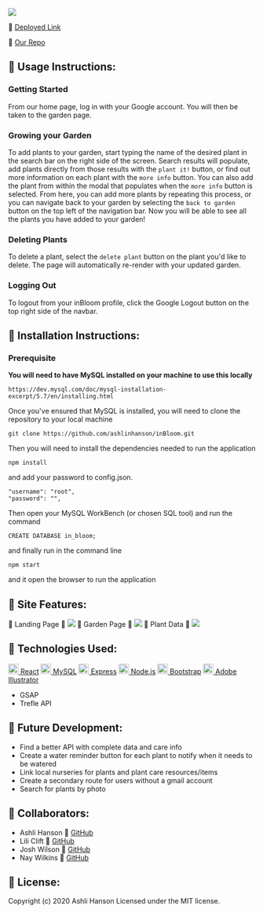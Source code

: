 <img src="./client/src/images/inbloom.png">

:mushroom: [Deployed Link](https://in-bloom.herokuapp.com)

:mushroom: [Our Repo](https://github.com/ashlinhanson/inBloom)

## 🌿 Usage Instructions:
### Getting Started
From our home page, log in with your Google account. You will then be taken to the garden page. 

### Growing your Garden
To add plants to your garden, start typing the name of the desired plant in the search bar on the right side of the screen. Search results will populate, add plants directly from those results with the `plant it!` button, or find out more information on each plant with the `more info` button. You can also add the plant from within the modal that populates when the `more info` button is selected. From here, you can add more plants by repeating this process, or you can navigate back to your garden by selecting the `back to garden` button on the top left of the navigation bar. Now you will be able to see all the plants you have added to your garden!

### Deleting Plants
To delete a plant, select the `delete plant` button on the plant you'd like to delete. The page will automatically re-render with your updated garden.

### Logging Out
To logout from your inBloom profile, click the Google Logout button on the top right side of the navbar.

## :mushroom: Installation Instructions:
### Prerequisite
**You will need to have MySQL installed on your machine to use this locally**
````
https://dev.mysql.com/doc/mysql-installation-excerpt/5.7/en/installing.html
````
Once you've ensured that MySQL is installed, you will need to clone the repository to your local machine

````
git clone https://github.com/ashlinhanson/inBloom.git
````

Then you will need to install the dependencies needed to run the application
````
npm install
````
and add your password to config.json.
````
"username": "root",
"password": "",
````
Then open your MySQL WorkBench (or chosen SQL tool) and run the command
```
CREATE DATABASE in_bloom;
```
and finally run in the command line
````
npm start
````
and it open the browser to run the application

## :mushroom: Site Features:
🌿 Landing Page 🌿 
<img src="./client/src/images/home.png">
🌿 Garden Page 🌿
<img src="./client/src/images/garden.png">
🌿 Plant Data 🌿
<img src="./client/src/images/modal.png">

## 🌿 Technologies Used:
<a href="https://reactjs.org/" title="React"><img src="https://github.com/tomchen/stack-icons/blob/master/logos/react.svg" alt="React" width="21px" height="21px"> React</a>
<a href="https://dev.mysql.com/" title="MySQL"><img src="https://github.com/tomchen/stack-icons/blob/master/logos/mysql.svg" alt="MySQL" width="21px" height="21px"> MySQL</a>
<a href="https://expressjs.com/" title="Express"><img src="https://github.com/tomchen/stack-icons/blob/master/logos/express.svg" alt="Express" width="21px" height="21px"> Express</a>
<a href="https://nodejs.org/" title="Node.js"><img src="https://github.com/tomchen/stack-icons/blob/master/logos/nodejs-icon.svg" alt="Node.js" width="21px" height="21px"> Node.js</a>
<a href="https://getbootstrap.com/" title="Bootstrap"><img src="https://github.com/tomchen/stack-icons/blob/master/logos/bootstrap.svg" alt="Bootstrap" width="21px" height="21px"> Bootstrap</a>
<a href="https://www.adobe.com/products/illustrator.html" title="Adobe Illustrator"><img src="https://github.com/tomchen/stack-icons/blob/master/logos/adobe-illustrator.svg" alt="Adobe Illustrator" width="21px" height="21px"> Adobe Illustrator</a>
* GSAP
* Trefle API

## 🌿 Future Development:
* Find a better API with complete data and care info
* Create a water reminder button for each plant to notify when it needs to be watered
* Link local nurseries for plants and plant care resources/items
* Create a secondary route for users without a gmail account
* Search for plants by photo

## :mushroom: Collaborators:
* Ashli Hanson 🌿 [GitHub](https://github.com/ashlinhanson)
* Lili Clift 🌿 [GitHub](https://github.com/LiliCecilia23)
* Josh Wilson 🌿 [GitHub](https://github.com/josh-wilson6289)
* Nay Wilkins 🌿 [GitHub](https://github.com/naywilkins512)

## 🌿 License:
Copyright (c) 2020 Ashli Hanson Licensed under the MIT license.


